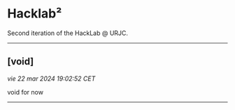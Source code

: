 # Hacklab²

Second iteration of the HackLab @ URJC.

---

## [void]
_vie 22 mar 2024 19:02:52 CET_

void for now

---

